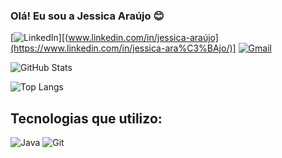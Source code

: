 ### Olá! Eu sou a Jessica Araújo 😊

[![LinkedIn](https://img.shields.io/badge/LinkedIn-0077B5?style=for-the-badge&logo=linkedin&logoColor=white)][(www.linkedin.com/in/jessica-araújo](https://www.linkedin.com/in/jessica-ara%C3%BAjo/)]
[![Gmail](https://img.shields.io/badge/Gmail-333333?style=for-the-badge&logo=gmail&logoColor=red)](mailto:jessicaasantos2408@gmail.com)

![GitHub Stats](https://github-readme-stats.vercel.app/api?username=jessiKAWNW&theme=transparent&bg_color=000&border_color=30A3DC&show_icons=true&icon_color=30A3DC&title_color=E94D5F&text_color=FFF)

![Top Langs](https://github-readme-stats-git-masterrstaa-rickstaa.vercel.app/api/top-langs/?username=jessiKAWNW&bg_color=000&border_color=30A3DC&title_color=E94D5F&text_color=FFF)

## Tecnologias que utilizo:

![Java](https://img.shields.io/badge/java-%23ED8B00.svg?style=for-the-badge&logo=openjdk&logoColor=white)
![Git](https://img.shields.io/badge/GIT-E44C30?style=for-the-badge&logo=git&logoColor=white)
